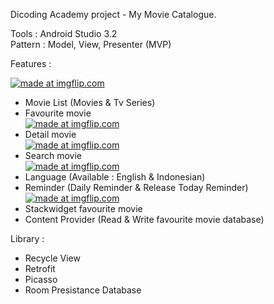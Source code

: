
Dicoding Academy project - My Movie Catalogue.

Tools : Android Studio 3.2 </br>
Pattern : Model, View, Presenter (MVP)</br>

Features :</br>

<a href="https://imgflip.com/gif/34bz2n"><img src="https://i.imgflip.com/34bz2n.gif" title="made at imgflip.com"/></a>
- Movie List (Movies & Tv Series)
- Favourite movie </br>
<a href="https://imgflip.com/gif/34bz8l"><img src="https://i.imgflip.com/34bz8l.gif" title="made at imgflip.com"/></a>
- Detail movie </br>
<a href="https://imgflip.com/gif/34bzj1"><img src="https://i.imgflip.com/34bzj1.gif" title="made at imgflip.com"/></a>
- Search movie </br>
<a href="https://imgflip.com/gif/34bzx5"><img src="https://i.imgflip.com/34bzx5.gif" title="made at imgflip.com"/></a>
- Language (Available : English & Indonesian)
- Reminder (Daily Reminder & Release Today Reminder)</br>
<a href="https://imgflip.com/gif/34c034"><img src="https://i.imgflip.com/34c034.gif" title="made at imgflip.com"/></a>
- Stackwidget favourite movie
- Content Provider (Read & Write favourite movie database)

Library :

- Recycle View
- Retrofit
- Picasso
- Room Presistance Database
